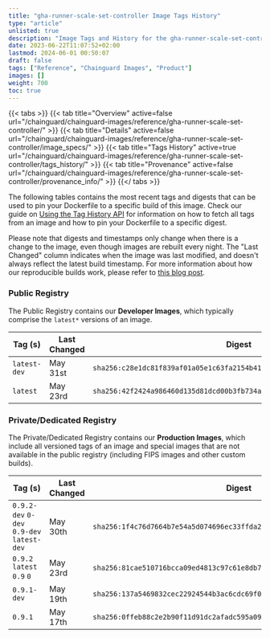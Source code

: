 ```yaml
---
title: "gha-runner-scale-set-controller Image Tags History"
type: "article"
unlisted: true
description: "Image Tags and History for the gha-runner-scale-set-controller Chainguard Image"
date: 2023-06-22T11:07:52+02:00
lastmod: 2024-06-01 00:50:07
draft: false
tags: ["Reference", "Chainguard Images", "Product"]
images: []
weight: 700
toc: true
---
```


{{< tabs >}}
{{< tab title="Overview" active=false url="/chainguard/chainguard-images/reference/gha-runner-scale-set-controller/" >}}
{{< tab title="Details" active=false url="/chainguard/chainguard-images/reference/gha-runner-scale-set-controller/image_specs/" >}}
{{< tab title="Tags History" active=true url="/chainguard/chainguard-images/reference/gha-runner-scale-set-controller/tags_history/" >}}
{{< tab title="Provenance" active=false url="/chainguard/chainguard-images/reference/gha-runner-scale-set-controller/provenance_info/" >}}
{{</ tabs >}}

The following tables contains the most recent tags and digests that can be used to pin your Dockerfile to a specific build of this image. Check our guide on [Using the Tag History API](/chainguard/chainguard-images/using-the-tag-history-api/) for information on how to fetch all tags from an image and how to pin your Dockerfile to a specific digest.

Please note that digests and timestamps only change when there is a change to the image, even though images are rebuilt every night. The "Last Changed" column indicates when the image was last modified, and doesn't always reflect the latest build timestamp. For more information about how our reproducible builds work, please refer to [this blog post](https://www.chainguard.dev/unchained/reproducing-chainguards-reproducible-image-builds).

### Public Registry
The Public Registry contains our **Developer Images**, which typically comprise the `latest*` versions of an image.

| Tag (s)       | Last Changed | Digest                                                                    |
|---------------|--------------|---------------------------------------------------------------------------|
|  `latest-dev` | May 31st     | `sha256:c28e1dc81f839af01a05e1c63fa2154b410eafaeb9502798d89b6505fbb0494e` |
|  `latest`     | May 23rd     | `sha256:42f2424a986460d135d81dcd00b3fb734aae0ed9c575ff1530983d5fb639d797` |


### Private/Dedicated Registry
The Private/Dedicated Registry contains our **Production Images**, which include all versioned tags of an image and special images that are not available in the public registry (including FIPS images and other custom builds).

| Tag (s)                                     | Last Changed | Digest                                                                    |
|---------------------------------------------|--------------|---------------------------------------------------------------------------|
|  `0.9.2-dev` `0-dev` `0.9-dev` `latest-dev` | May 30th     | `sha256:1f4c76d7664b7e54a5d074696ec33ffda212a777ee9521893ef618f82b31fa9d` |
|  `0.9.2` `latest` `0.9` `0`                 | May 23rd     | `sha256:81cae510716bcca09ed4813c97c61e8db7807d0911ea584951462cd7a9b1375f` |
|  `0.9.1-dev`                                | May 19th     | `sha256:137a5469832cec22924544b3ac6cdc69f09200d5814d5f4b9995f961ab0d0e69` |
|  `0.9.1`                                    | May 17th     | `sha256:0ffeb88c2e2b90f11d91dc2afadc595a0956b1f7fb25d06ad551fd66f43fe302` |

